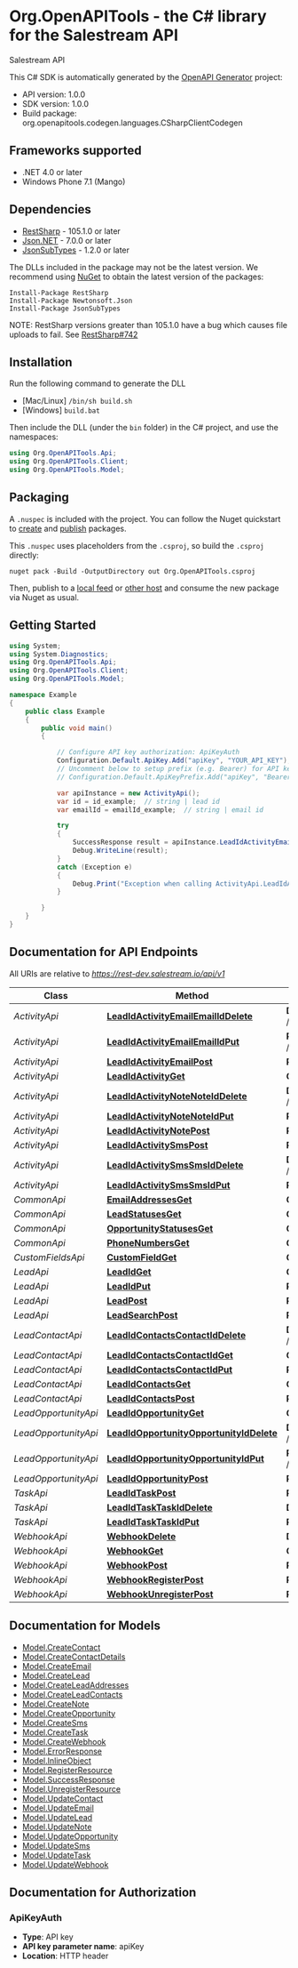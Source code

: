 # Org.OpenAPITools - the C# library for the Salestream API

Salestream API

This C# SDK is automatically generated by the [OpenAPI Generator](https://openapi-generator.tech) project:

- API version: 1.0.0
- SDK version: 1.0.0
- Build package: org.openapitools.codegen.languages.CSharpClientCodegen

<a name="frameworks-supported"></a>
## Frameworks supported
- .NET 4.0 or later
- Windows Phone 7.1 (Mango)

<a name="dependencies"></a>
## Dependencies
- [RestSharp](https://www.nuget.org/packages/RestSharp) - 105.1.0 or later
- [Json.NET](https://www.nuget.org/packages/Newtonsoft.Json/) - 7.0.0 or later
- [JsonSubTypes](https://www.nuget.org/packages/JsonSubTypes/) - 1.2.0 or later

The DLLs included in the package may not be the latest version. We recommend using [NuGet](https://docs.nuget.org/consume/installing-nuget) to obtain the latest version of the packages:
```
Install-Package RestSharp
Install-Package Newtonsoft.Json
Install-Package JsonSubTypes
```

NOTE: RestSharp versions greater than 105.1.0 have a bug which causes file uploads to fail. See [RestSharp#742](https://github.com/restsharp/RestSharp/issues/742)

<a name="installation"></a>
## Installation
Run the following command to generate the DLL
- [Mac/Linux] `/bin/sh build.sh`
- [Windows] `build.bat`

Then include the DLL (under the `bin` folder) in the C# project, and use the namespaces:
```csharp
using Org.OpenAPITools.Api;
using Org.OpenAPITools.Client;
using Org.OpenAPITools.Model;
```
<a name="packaging"></a>
## Packaging

A `.nuspec` is included with the project. You can follow the Nuget quickstart to [create](https://docs.microsoft.com/en-us/nuget/quickstart/create-and-publish-a-package#create-the-package) and [publish](https://docs.microsoft.com/en-us/nuget/quickstart/create-and-publish-a-package#publish-the-package) packages.

This `.nuspec` uses placeholders from the `.csproj`, so build the `.csproj` directly:

```
nuget pack -Build -OutputDirectory out Org.OpenAPITools.csproj
```

Then, publish to a [local feed](https://docs.microsoft.com/en-us/nuget/hosting-packages/local-feeds) or [other host](https://docs.microsoft.com/en-us/nuget/hosting-packages/overview) and consume the new package via Nuget as usual.

<a name="getting-started"></a>
## Getting Started

```csharp
using System;
using System.Diagnostics;
using Org.OpenAPITools.Api;
using Org.OpenAPITools.Client;
using Org.OpenAPITools.Model;

namespace Example
{
    public class Example
    {
        public void main()
        {

            // Configure API key authorization: ApiKeyAuth
            Configuration.Default.ApiKey.Add("apiKey", "YOUR_API_KEY");
            // Uncomment below to setup prefix (e.g. Bearer) for API key, if needed
            // Configuration.Default.ApiKeyPrefix.Add("apiKey", "Bearer");

            var apiInstance = new ActivityApi();
            var id = id_example;  // string | lead id
            var emailId = emailId_example;  // string | email id

            try
            {
                SuccessResponse result = apiInstance.LeadIdActivityEmailEmailIdDelete(id, emailId);
                Debug.WriteLine(result);
            }
            catch (Exception e)
            {
                Debug.Print("Exception when calling ActivityApi.LeadIdActivityEmailEmailIdDelete: " + e.Message );
            }

        }
    }
}
```

<a name="documentation-for-api-endpoints"></a>
## Documentation for API Endpoints

All URIs are relative to *https://rest-dev.salestream.io/api/v1*

Class | Method | HTTP request | Description
------------ | ------------- | ------------- | -------------
*ActivityApi* | [**LeadIdActivityEmailEmailIdDelete**](docs/ActivityApi.md#leadidactivityemailemailiddelete) | **DELETE** /lead/{id}/activity/email/{emailId} | 
*ActivityApi* | [**LeadIdActivityEmailEmailIdPut**](docs/ActivityApi.md#leadidactivityemailemailidput) | **PUT** /lead/{id}/activity/email/{emailId} | 
*ActivityApi* | [**LeadIdActivityEmailPost**](docs/ActivityApi.md#leadidactivityemailpost) | **POST** /lead/{id}/activity/email | 
*ActivityApi* | [**LeadIdActivityGet**](docs/ActivityApi.md#leadidactivityget) | **GET** /lead/{id}/activity | 
*ActivityApi* | [**LeadIdActivityNoteNoteIdDelete**](docs/ActivityApi.md#leadidactivitynotenoteiddelete) | **DELETE** /lead/{id}/activity/note/{noteId} | 
*ActivityApi* | [**LeadIdActivityNoteNoteIdPut**](docs/ActivityApi.md#leadidactivitynotenoteidput) | **PUT** /lead/{id}/activity/note/{noteId} | 
*ActivityApi* | [**LeadIdActivityNotePost**](docs/ActivityApi.md#leadidactivitynotepost) | **POST** /lead/{id}/activity/note | 
*ActivityApi* | [**LeadIdActivitySmsPost**](docs/ActivityApi.md#leadidactivitysmspost) | **POST** /lead/{id}/activity/sms | 
*ActivityApi* | [**LeadIdActivitySmsSmsIdDelete**](docs/ActivityApi.md#leadidactivitysmssmsiddelete) | **DELETE** /lead/{id}/activity/sms/{smsId} | 
*ActivityApi* | [**LeadIdActivitySmsSmsIdPut**](docs/ActivityApi.md#leadidactivitysmssmsidput) | **PUT** /lead/{id}/activity/sms/{smsId} | 
*CommonApi* | [**EmailAddressesGet**](docs/CommonApi.md#emailaddressesget) | **GET** /email-addresses | 
*CommonApi* | [**LeadStatusesGet**](docs/CommonApi.md#leadstatusesget) | **GET** /lead-statuses | 
*CommonApi* | [**OpportunityStatusesGet**](docs/CommonApi.md#opportunitystatusesget) | **GET** /opportunity-statuses | 
*CommonApi* | [**PhoneNumbersGet**](docs/CommonApi.md#phonenumbersget) | **GET** /phone-numbers | 
*CustomFieldsApi* | [**CustomFieldGet**](docs/CustomFieldsApi.md#customfieldget) | **GET** /custom-field | 
*LeadApi* | [**LeadIdGet**](docs/LeadApi.md#leadidget) | **GET** /lead/{id} | 
*LeadApi* | [**LeadIdPut**](docs/LeadApi.md#leadidput) | **PUT** /lead/{id} | 
*LeadApi* | [**LeadPost**](docs/LeadApi.md#leadpost) | **POST** /lead | 
*LeadApi* | [**LeadSearchPost**](docs/LeadApi.md#leadsearchpost) | **POST** /lead/search | 
*LeadContactApi* | [**LeadIdContactsContactIdDelete**](docs/LeadContactApi.md#leadidcontactscontactiddelete) | **DELETE** /lead/{id}/contacts/{contactId} | 
*LeadContactApi* | [**LeadIdContactsContactIdGet**](docs/LeadContactApi.md#leadidcontactscontactidget) | **GET** /lead/{id}/contacts/{contactId} | 
*LeadContactApi* | [**LeadIdContactsContactIdPut**](docs/LeadContactApi.md#leadidcontactscontactidput) | **PUT** /lead/{id}/contacts/{contactId} | 
*LeadContactApi* | [**LeadIdContactsGet**](docs/LeadContactApi.md#leadidcontactsget) | **GET** /lead/{id}/contacts | 
*LeadContactApi* | [**LeadIdContactsPost**](docs/LeadContactApi.md#leadidcontactspost) | **POST** /lead/{id}/contacts | 
*LeadOpportunityApi* | [**LeadIdOpportunityGet**](docs/LeadOpportunityApi.md#leadidopportunityget) | **GET** /lead/{id}/opportunity | 
*LeadOpportunityApi* | [**LeadIdOpportunityOpportunityIdDelete**](docs/LeadOpportunityApi.md#leadidopportunityopportunityiddelete) | **DELETE** /lead/{id}/opportunity/{opportunityId} | 
*LeadOpportunityApi* | [**LeadIdOpportunityOpportunityIdPut**](docs/LeadOpportunityApi.md#leadidopportunityopportunityidput) | **PUT** /lead/{id}/opportunity/{opportunityId} | 
*LeadOpportunityApi* | [**LeadIdOpportunityPost**](docs/LeadOpportunityApi.md#leadidopportunitypost) | **POST** /lead/{id}/opportunity | 
*TaskApi* | [**LeadIdTaskPost**](docs/TaskApi.md#leadidtaskpost) | **POST** /lead/{id}/task | 
*TaskApi* | [**LeadIdTaskTaskIdDelete**](docs/TaskApi.md#leadidtasktaskiddelete) | **DELETE** /lead/{id}/task/{taskId} | 
*TaskApi* | [**LeadIdTaskTaskIdPut**](docs/TaskApi.md#leadidtasktaskidput) | **PUT** /lead/{id}/task/{taskId} | 
*WebhookApi* | [**WebhookDelete**](docs/WebhookApi.md#webhookdelete) | **DELETE** /webhook | 
*WebhookApi* | [**WebhookGet**](docs/WebhookApi.md#webhookget) | **GET** /webhook | 
*WebhookApi* | [**WebhookPost**](docs/WebhookApi.md#webhookpost) | **POST** /webhook | 
*WebhookApi* | [**WebhookRegisterPost**](docs/WebhookApi.md#webhookregisterpost) | **POST** /webhook/register | 
*WebhookApi* | [**WebhookUnregisterPost**](docs/WebhookApi.md#webhookunregisterpost) | **POST** /webhook/unregister | 


<a name="documentation-for-models"></a>
## Documentation for Models

 - [Model.CreateContact](docs/CreateContact.md)
 - [Model.CreateContactDetails](docs/CreateContactDetails.md)
 - [Model.CreateEmail](docs/CreateEmail.md)
 - [Model.CreateLead](docs/CreateLead.md)
 - [Model.CreateLeadAddresses](docs/CreateLeadAddresses.md)
 - [Model.CreateLeadContacts](docs/CreateLeadContacts.md)
 - [Model.CreateNote](docs/CreateNote.md)
 - [Model.CreateOpportunity](docs/CreateOpportunity.md)
 - [Model.CreateSms](docs/CreateSms.md)
 - [Model.CreateTask](docs/CreateTask.md)
 - [Model.CreateWebhook](docs/CreateWebhook.md)
 - [Model.ErrorResponse](docs/ErrorResponse.md)
 - [Model.InlineObject](docs/InlineObject.md)
 - [Model.RegisterResource](docs/RegisterResource.md)
 - [Model.SuccessResponse](docs/SuccessResponse.md)
 - [Model.UnregisterResource](docs/UnregisterResource.md)
 - [Model.UpdateContact](docs/UpdateContact.md)
 - [Model.UpdateEmail](docs/UpdateEmail.md)
 - [Model.UpdateLead](docs/UpdateLead.md)
 - [Model.UpdateNote](docs/UpdateNote.md)
 - [Model.UpdateOpportunity](docs/UpdateOpportunity.md)
 - [Model.UpdateSms](docs/UpdateSms.md)
 - [Model.UpdateTask](docs/UpdateTask.md)
 - [Model.UpdateWebhook](docs/UpdateWebhook.md)


<a name="documentation-for-authorization"></a>
## Documentation for Authorization

<a name="ApiKeyAuth"></a>
### ApiKeyAuth

- **Type**: API key
- **API key parameter name**: apiKey
- **Location**: HTTP header

